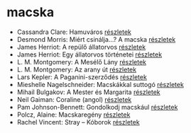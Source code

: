# macska

- Cassandra Clare: Hamuváros [részletek](_details/%7Bopf.creator%7D.md#id_636)
- Desmond Morris: Miért csinálja…? A macska [részletek](_details/%7Bopf.creator%7D.md#id_415)
- James Herriot: A repülő állatorvos [részletek](_details/%7Bopf.creator%7D.md#id_929)
- James Herriot: Egy állatorvos történetei [részletek](_details/%7Bopf.creator%7D.md#id_926)
- L. M. Montgomery: A Mesélő Lány [részletek](_details/%7Bopf.creator%7D.md#id_492)
- L. M. Montgomery: Az arany út [részletek](_details/%7Bopf.creator%7D.md#id_491)
- Lars Kepler: A Paganini-szerződés [részletek](_details/%7Bopf.creator%7D.md#id_674)
- Mieshelle Nagelschneider: Macskákkal suttogó [részletek](_details/%7Bopf.creator%7D.md#id_1437)
- Mihail Bulgakov: A Mester és Margarita [részletek](_details/%7Bopf.creator%7D.md#id_275)
- Neil Gaiman: Coraline (angol) [részletek](_details/%7Bopf.creator%7D.md#id_1431)
- Pam Johnson-Bennett: Gondolkodj macskául [részletek](_details/%7Bopf.creator%7D.md#id_1438)
- Polcz, Alaine: Macskaregény [részletek](_details/%7Bopf.creator%7D.md#id_1439)
- Rachel Vincent: Stray – Kóborok [részletek](_details/%7Bopf.creator%7D.md#id_428)
